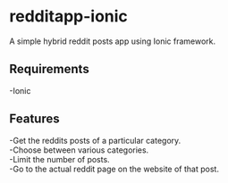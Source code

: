 # redditapp-ionic  
A simple hybrid reddit posts app using Ionic framework.  
## Requirements  
-Ionic
## Features         
-Get the reddits posts of a particular category.    
-Choose between various categories.     
-Limit the number of posts.   
-Go to the actual reddit page on the website of that post.   
